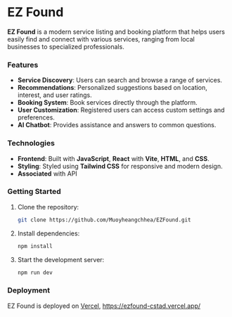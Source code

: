 
# EZ Found

**EZ Found** is a modern service listing and booking platform that helps users easily find and connect with various services, ranging from local businesses to specialized professionals.

### Features
- **Service Discovery**: Users can search and browse a range of services.
- **Recommendations**: Personalized suggestions based on location, interest, and user ratings.
- **Booking System**: Book services directly through the platform.
- **User Customization**: Registered users can access custom settings and preferences.
- **AI Chatbot**: Provides assistance and answers to common questions.

### Technologies
- **Frontend**: Built with **JavaScript**, **React** with **Vite**, **HTML**, and **CSS**.
- **Styling**: Styled using **Tailwind CSS** for responsive and modern design.
- **Associated** with API

### Getting Started
1. Clone the repository:
   ```bash
   git clone https://github.com/Muoyheangchhea/EZFound.git
   ```
2. Install dependencies:
   ```bash
   npm install 
   ```
3. Start the development server:
   ```bash
   npm run dev
   ```

### Deployment
EZ Found is deployed on [Vercel](https://vercel.com/), https://ezfound-cstad.vercel.app/
